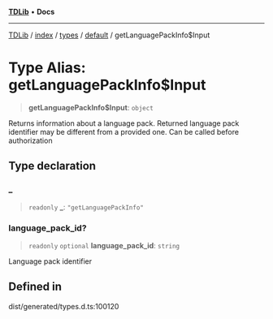 [**TDLib**](../../../../../../README.md) • **Docs**

***

[TDLib](../../../../../../modules.md) / [index](../../../../../README.md) / [types](../../../README.md) / [default](../README.md) / getLanguagePackInfo$Input

# Type Alias: getLanguagePackInfo$Input

> **getLanguagePackInfo$Input**: `object`

Returns information about a language pack. Returned language pack identifier may be different from a provided one. Can be called before authorization

## Type declaration

### \_

> `readonly` **\_**: `"getLanguagePackInfo"`

### language\_pack\_id?

> `readonly` `optional` **language\_pack\_id**: `string`

Language pack identifier

## Defined in

dist/generated/types.d.ts:100120
